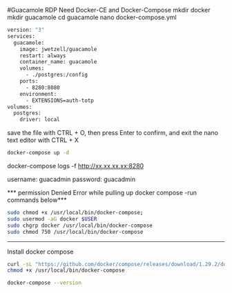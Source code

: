 #Guacamole RDP
Need Docker-CE and Docker-Compose
mkdir docker
mkdir guacamole
cd guacamole
nano docker-compose.yml

```sh
version: "3"
services:
  guacamole:
    image: jwetzell/guacamole
    restart: always
    container_name: guacamole
    volumes:
      - ./postgres:/config
    ports:
      - 8280:8080
    environment:
      - EXTENSIONS=auth-totp
volumes:
  postgres:
    driver: local
```    
    
save the file with CTRL + O, then press Enter to confirm, and exit the nano text editor with CTRL + X

```sh
docker-compose up -d
```
docker-compose logs -f
http://xx.xx.xx.xx:8280

username: guacadmin
password: guacadmin



*** permission Denied Error while pulling up docker compose -run commands below***

```sh
sudo chmod +x /usr/local/bin/docker-compose;
sudo usermod -aG docker $USER
sudo chgrp docker /usr/local/bin/docker-compose
sudo chmod 750 /usr/local/bin/docker-compose  
```




------------------------

Install docker compose

```sh
curl -sL "https://github.com/docker/compose/releases/download/1.29.2/docker-compose-$(uname -s)-$(uname -m)" -o /usr/local/bin/docker-compose
chmod +x /usr/local/bin/docker-compose
```
```sh
docker-compose --version
```
